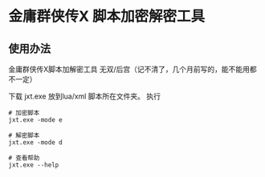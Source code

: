 # 金庸群侠传X 脚本加密解密工具

## 使用办法

金庸群侠传X脚本加解密工具
无双/后宫（记不清了，几个月前写的，能不能用都不一定）


下载 jxt.exe 放到lua/xml 脚本所在文件夹。 执行

 ```shell
 # 加密脚本
 jxt.exe -mode e
 
 # 解密脚本 
 jxt.exe -mode d
 
 # 查看帮助
 jxt.exe --help 
 ```
